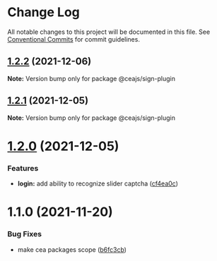 # Change Log

All notable changes to this project will be documented in this file.
See [Conventional Commits](https://conventionalcommits.org) for commit guidelines.

## [1.2.2](https://github.com/ceajs/cea/compare/@ceajs/sign-plugin@1.2.1...@ceajs/sign-plugin@1.2.2) (2021-12-06)

**Note:** Version bump only for package @ceajs/sign-plugin





## [1.2.1](https://github.com/ceajs/cea/compare/@ceajs/sign-plugin@1.2.0...@ceajs/sign-plugin@1.2.1) (2021-12-05)

**Note:** Version bump only for package @ceajs/sign-plugin





# [1.2.0](https://github.com/ceajs/cea/compare/@ceajs/sign-plugin@1.1.0...@ceajs/sign-plugin@1.2.0) (2021-12-05)


### Features

* **login:** add ability to recognize slider captcha ([cf4ea0c](https://github.com/ceajs/cea/commit/cf4ea0c8f016a52382fed7b42bb34170ba2a5b7e))





# 1.1.0 (2021-11-20)

### Bug Fixes

- make cea packages scope ([b6fc3cb](https://github.com/ceajs/cea/commit/b6fc3cba59e34db8aa9751ec09e30ac2a0f33812))
